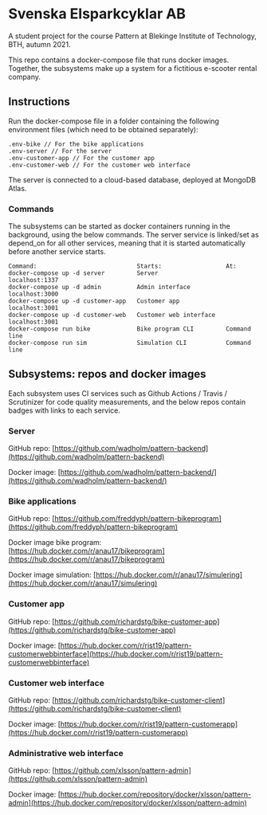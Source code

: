 # Svenska Elsparkcyklar AB
A student project for the course Pattern at Blekinge Institute of Technology, BTH, autumn 2021.

This repo contains a docker-compose file that runs docker images. Together, the subsystems make up a system for a fictitious e-scooter rental company.

## Instructions

Run the docker-compose file in a folder containing the following environment files (which need to be obtained separately):

```
.env-bike // For the bike applications
.env-server // For the server
.env-customer-app // For the customer app
.env-customer-web // For the customer web interface
```

The server is connected to a cloud-based database, deployed at MongoDB Atlas.

### Commands

The subsystems can be started as docker containers running in the background, using the below commands. The server service is linked/set as depend_on for all other services, meaning that it is started automatically before another service starts.

```
Command:                            Starts:                  At:  
docker-compose up -d server         Server                   localhost:1337
docker-compose up -d admin          Admin interface          localhost:3000
docker-compose up -d customer-app   Customer app             localhost:3001
docker-compose up -d customer-web   Customer web interface   localhost:3001
docker-compose run bike             Bike program CLI         Command line
docker-compose run sim              Simulation CLI           Command line
```

## Subsystems: repos and docker images

Each subsystem uses CI services such as Github Actions / Travis / Scrutinizer for code quality measurements, and the below repos contain badges with links to each service.

### Server
GitHub repo: [https://github.com/wadholm/pattern-backend](https://github.com/wadholm/pattern-backend)

Docker image: [https://github.com/wadholm/pattern-backend/](https://github.com/wadholm/pattern-backend/)

### Bike applications
GitHub repo: [https://github.com/freddyph/pattern-bikeprogram](https://github.com/freddyph/pattern-bikeprogram)

Docker image bike program: [https://hub.docker.com/r/anau17/bikeprogram](https://hub.docker.com/r/anau17/bikeprogram)

Docker image simulation: [https://hub.docker.com/r/anau17/simulering](https://hub.docker.com/r/anau17/simulering)

### Customer app
GitHub repo: [https://github.com/richardstg/bike-customer-app](https://github.com/richardstg/bike-customer-app)

Docker image: [https://hub.docker.com/r/rist19/pattern-customerwebbinterface](https://hub.docker.com/r/rist19/pattern-customerwebbinterface)

### Customer web interface
GitHub repo: [https://github.com/richardstg/bike-customer-client](https://github.com/richardstg/bike-customer-client)

Docker image: [https://hub.docker.com/r/rist19/pattern-customerapp](https://hub.docker.com/r/rist19/pattern-customerapp)

### Administrative web interface
GitHub repo: [https://github.com/xlsson/pattern-admin](https://github.com/xlsson/pattern-admin)

Docker image: [https://hub.docker.com/repository/docker/xlsson/pattern-admin](https://hub.docker.com/repository/docker/xlsson/pattern-admin)
